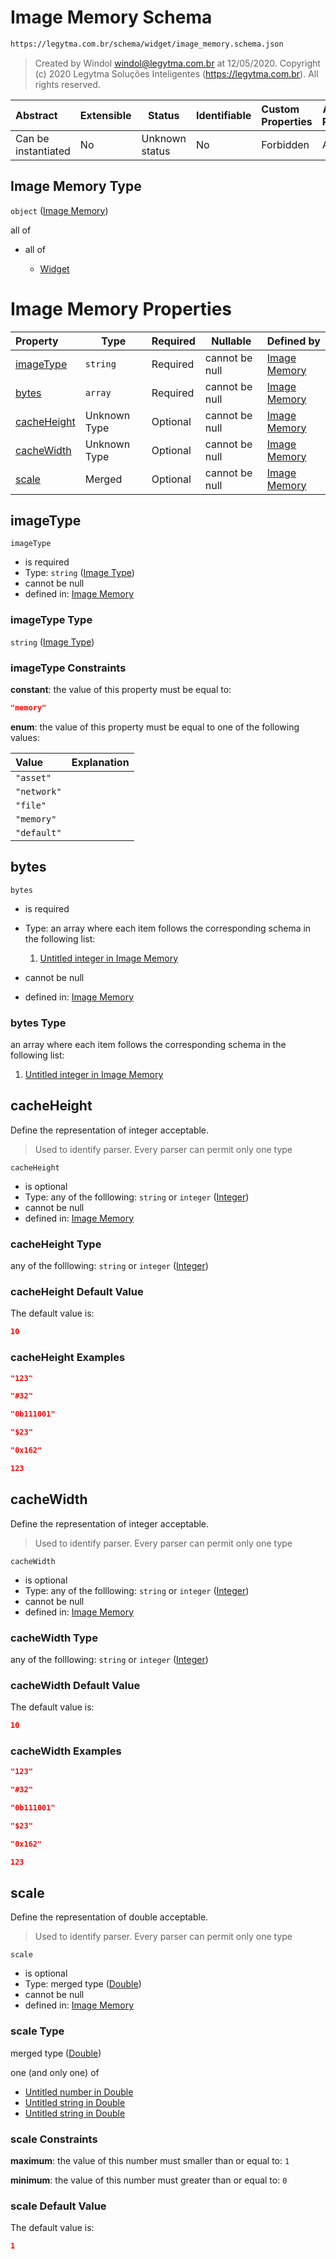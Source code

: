 # Image Memory Schema

```txt
https://legytma.com.br/schema/widget/image_memory.schema.json
```




> Created by Windol [windol@legytma.com.br](mailto:windol@legytma.com.br) at 12/05/2020.
> Copyright (c) 2020 Legytma Soluções Inteligentes (<https://legytma.com.br>). All rights reserved.
>

| Abstract            | Extensible | Status         | Identifiable | Custom Properties | Additional Properties | Access Restrictions | Defined In                                                                                   |
| :------------------ | ---------- | -------------- | ------------ | :---------------- | --------------------- | ------------------- | -------------------------------------------------------------------------------------------- |
| Can be instantiated | No         | Unknown status | No           | Forbidden         | Allowed               | none                | [image_memory.schema.json](../schema/widget/image_memory.schema.json "open original schema") |

## Image Memory Type

`object` ([Image Memory](image_memory.md))

all of

-   all of

    -   [Widget](input_decoration-properties-widget-5.md "check type definition")

# Image Memory Properties

| Property                    | Type         | Required | Nullable       | Defined by                                                                                                                                 |
| :-------------------------- | ------------ | -------- | -------------- | :----------------------------------------------------------------------------------------------------------------------------------------- |
| [imageType](#imageType)     | `string`     | Required | cannot be null | [Image Memory](image-definitions-image-type.md "https&#x3A;//legytma.com.br/schema/widget/image_memory.schema.json#/properties/imageType") |
| [bytes](#bytes)             | `array`      | Required | cannot be null | [Image Memory](image_memory-properties-bytes.md "https&#x3A;//legytma.com.br/schema/widget/image_memory.schema.json#/properties/bytes")    |
| [cacheHeight](#cacheHeight) | Unknown Type | Optional | cannot be null | [Image Memory](color-allof-integer.md "https&#x3A;//legytma.com.br/schema/int.schema.json#/properties/cacheHeight")                        |
| [cacheWidth](#cacheWidth)   | Unknown Type | Optional | cannot be null | [Image Memory](color-allof-integer.md "https&#x3A;//legytma.com.br/schema/int.schema.json#/properties/cacheWidth")                         |
| [scale](#scale)             | Merged       | Optional | cannot be null | [Image Memory](app_bar_theme-properties-double.md "https&#x3A;//legytma.com.br/schema/double.schema.json#/properties/scale")               |

## imageType




`imageType`

-   is required
-   Type: `string` ([Image Type](image-definitions-image-type.md))
-   cannot be null
-   defined in: [Image Memory](image-definitions-image-type.md "https&#x3A;//legytma.com.br/schema/widget/image_memory.schema.json#/properties/imageType")

### imageType Type

`string` ([Image Type](image-definitions-image-type.md))

### imageType Constraints

**constant**: the value of this property must be equal to:

```json
"memory"
```

**enum**: the value of this property must be equal to one of the following values:

| Value       | Explanation |
| :---------- | ----------- |
| `"asset"`   |             |
| `"network"` |             |
| `"file"`    |             |
| `"memory"`  |             |
| `"default"` |             |

## bytes




`bytes`

-   is required
-   Type: an array where each item follows the corresponding schema in the following list:

    1.  [Untitled integer in Image Memory](image_memory-properties-bytes-items-0.md "check type definition")
-   cannot be null
-   defined in: [Image Memory](image_memory-properties-bytes.md "https&#x3A;//legytma.com.br/schema/widget/image_memory.schema.json#/properties/bytes")

### bytes Type

an array where each item follows the corresponding schema in the following list:

1.  [Untitled integer in Image Memory](image_memory-properties-bytes-items-0.md "check type definition")

## cacheHeight

Define the representation of integer acceptable.


> Used to identify parser. Every parser can permit only one type
>

`cacheHeight`

-   is optional
-   Type: any of the folllowing: `string` or `integer` ([Integer](color-allof-integer.md))
-   cannot be null
-   defined in: [Image Memory](color-allof-integer.md "https&#x3A;//legytma.com.br/schema/int.schema.json#/properties/cacheHeight")

### cacheHeight Type

any of the folllowing: `string` or `integer` ([Integer](color-allof-integer.md))

### cacheHeight Default Value

The default value is:

```json
10
```

### cacheHeight Examples

```json
"123"
```

```json
"#32"
```

```json
"0b111001"
```

```json
"$23"
```

```json
"0x162"
```

```json
123
```

## cacheWidth

Define the representation of integer acceptable.


> Used to identify parser. Every parser can permit only one type
>

`cacheWidth`

-   is optional
-   Type: any of the folllowing: `string` or `integer` ([Integer](color-allof-integer.md))
-   cannot be null
-   defined in: [Image Memory](color-allof-integer.md "https&#x3A;//legytma.com.br/schema/int.schema.json#/properties/cacheWidth")

### cacheWidth Type

any of the folllowing: `string` or `integer` ([Integer](color-allof-integer.md))

### cacheWidth Default Value

The default value is:

```json
10
```

### cacheWidth Examples

```json
"123"
```

```json
"#32"
```

```json
"0b111001"
```

```json
"$23"
```

```json
"0x162"
```

```json
123
```

## scale

Define the representation of double acceptable.


> Used to identify parser. Every parser can permit only one type
>

`scale`

-   is optional
-   Type: merged type ([Double](app_bar_theme-properties-double.md))
-   cannot be null
-   defined in: [Image Memory](app_bar_theme-properties-double.md "https&#x3A;//legytma.com.br/schema/double.schema.json#/properties/scale")

### scale Type

merged type ([Double](app_bar_theme-properties-double.md))

one (and only one) of

-   [Untitled number in Double](double-definitions-doublenumber.md "check type definition")
-   [Untitled string in Double](double-definitions-doublestring.md "check type definition")
-   [Untitled string in Double](double-definitions-doubleenum.md "check type definition")

### scale Constraints

**maximum**: the value of this number must smaller than or equal to: `1`

**minimum**: the value of this number must greater than or equal to: `0`

### scale Default Value

The default value is:

```json
1
```
